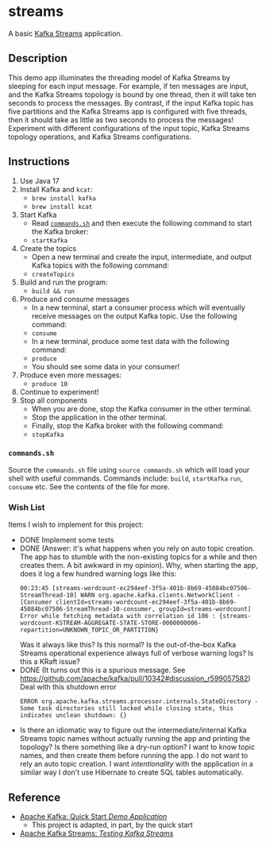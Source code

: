 # streams

A basic [Kafka Streams](https://kafka.apache.org/documentation/streams/) application.

## Description

This demo app illuminates the threading model of Kafka Streams by sleeping for each input message. For example, if ten messages are
input, and the Kafka Streams topology is bound by one thread, then it will take ten seconds to process the messages. By
contrast, if the input Kafka topic has five partitions and the Kafka Streams app is configured with five threads, then
it should take as little as two seconds to process the messages! Experiment with different configurations of the input
topic, Kafka Streams topology operations, and Kafka Streams configurations.   

## Instructions

1. Use Java 17
1. Install Kafka and `kcat`:
    * `brew install kafka`
    * `brew install kcat`   
1. Start Kafka
   *  Read [`commands.sh`](#commandssh) and then execute the following command to start the Kafka broker:
   * `startKafka`
1. Create the topics
   * Open a new terminal and create the input, intermediate, and output Kafka topics with the following command:
   * `createTopics`
1. Build and run the program:
   * `build && run`
1. Produce and consume messages
   * In a new terminal, start a consumer process which will eventually receive messages on the output Kafka topic. Use
     the following command:
   * `consume`
   * In a new terminal, produce some test data with the following command:
   * `produce`
   * You should see some data in your consumer!
1. Produce even more messages:
   * `produce 10`
1. Continue to experiment!
1. Stop all components
   * When you are done, stop the Kafka consumer in the other terminal.
   * Stop the application in the other terminal.
   * Finally, stop the Kafka broker with the following command:
   * `stopKafka`

### `commands.sh`

Source the `commands.sh` file using `source commands.sh` which will load your shell with useful 
commands. Commands include: `build`, `startKafka` `run`, `consume` etc. See the contents of the file for more.

### Wish List

Items I wish to implement for this project:

  * DONE Implement some tests
  * DONE (Answer: it's what happens when you rely on auto topic creation. The app has to stumble with the non-existing
    topics for a while and then creates them. A bit awkward in my opinion). Why, when starting the app, does it log a
    few hundred warning logs like this:
    ```
    00:23:45 [streams-wordcount-ec294eef-3f5a-401b-8b69-45084bc07506-StreamThread-10] WARN org.apache.kafka.clients.NetworkClient - [Consumer clientId=streams-wordcount-ec294eef-3f5a-401b-8b69-45084bc07506-StreamThread-10-consumer, groupId=streams-wordcount] Error while fetching metadata with correlation id 106 : {streams-wordcount-KSTREAM-AGGREGATE-STATE-STORE-0000000006-repartition=UNKNOWN_TOPIC_OR_PARTITION}
    ```
    Was it always like this? Is this normal? Is the out-of-the-box Kafka Streams operational experience always full of
    verbose warning logs? Is this a KRaft issue?
  * DONE (It turns out this is a spurious message. See https://github.com/apache/kafka/pull/10342#discussion_r599057582) Deal with this shutdown error
    ```
    ERROR org.apache.kafka.streams.processor.internals.StateDirectory - Some task directories still locked while closing state, this indicates unclean shutdown: {}
    ```
  * Is there an idiomatic way to figure out the intermediate/internal Kafka Streams topic names without actually running
    the app and printing the topology? Is there something like a dry-run option? I want to know topic names, and then
    create them before running the app. I do not want to rely an auto topic creation. I want *intentionality* with the
    application in a similar way I don't use Hibernate to create SQL tables automatically. 

## Reference

* [Apache Kafka: Quick Start *Demo Application*](https://kafka.apache.org/25/documentation/streams/quickstart)
  * This project is adapted, in part, by the quick start
* [Apache Kafka Streams: *Testing Kafka Streams*](https://kafka.apache.org/28/documentation/streams/developer-guide/testing.html)
